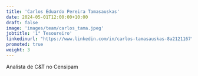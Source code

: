 ```yaml
---
title: 'Carlos Eduardo Pereira Tamasauskas'
date: 2024-05-01T12:00:00+10:00
draft: false
image: 'images/team/carlos_tama.jpeg'
jobtitle: '1° Tesoureiro'
linkedinurl: "https://www.linkedin.com/in/carlos-tamasauskas-8a2121167"
promoted: true
weight: 3
---
```


Analista de C&T no Censipam
